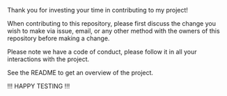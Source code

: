 Thank you for investing your time in contributing to my project!

When contributing to this repository, please first discuss the change you wish to make via issue, email, or any other method with the owners of this repository before making a change.

Please note we have a code of conduct, please follow it in all your interactions with the project.

See the README to get an overview of the project.

!!! HAPPY TESTING !!!
